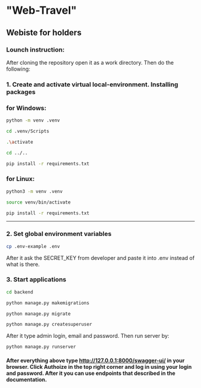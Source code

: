 # "Web-Travel"
## Webiste for holders

### Lounch instruction:
After cloning the repository open it as a work directory. Then do the following:

### 1. Create and activate virtual local-environment. Installing packages

###  for Windows:
```bash
python -m venv .venv
```
```bash
cd .venv/Scripts
```
```bash
.\activate
```
```bash
cd ../..
```
```bash
pip install -r requirements.txt
```

###  for Linux:
```bash
python3 -m venv .venv
```
```bash
source venv/bin/activate
```
```bash
pip install -r requirements.txt
```

<hr>

### 2. Set global environment variables
```bash
cp .env-example .env
```
After it ask the SECRET_KEY from developer and paste it into .env instead of what is there.

### 3. Start applications
```bash
cd backend
```
```bash
python manage.py makemigrations
```
```bash
python manage.py migrate
```
```bash
python manage.py createsuperuser
```

After it type admin login, email and password. Then run server by:

```bash
python manage.py runserver
```

#### After everything above type http://127.0.0.1:8000/swagger-ui/ in your browser. Click Authoize in the top right corner and log in using your login and password. After it you can use endpoints that described in the documentation.